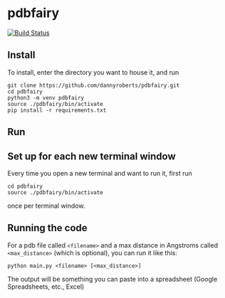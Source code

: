 # pdbfairy

[![Build Status](https://travis-ci.com/dannyroberts/pdbfairy.svg?branch=master)](https://travis-ci.com/dannyroberts/pdbfairy)

## Install

To install, enter the directory you want to house it, and run
```
git clone https://github.com/dannyroberts/pdbfairy.git
cd pdbfairy
python3 -m venv pdbfairy
source ./pdbfairy/bin/activate
pip install -r requirements.txt
```

## Run

## Set up for each new terminal window
Every time you open a new terminal and want to run it, first run

```
cd pdbfairy
source ./pdbfairy/bin/activate
```
once per terminal window.

## Running the code

For a pdb file called `<filename>` and a max distance in Angstroms called `<max_distance>` (which is optional), you can run it like this:

```
python main.py <filename> [<max_distance>]
```

The output will be something you can paste into a spreadsheet (Google Spreadsheets, etc., Excel)

